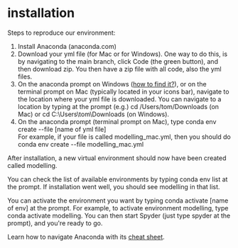 # installation
Steps to reproduce our environment:
1. Install Anaconda (anaconda.com)
2. Download your yml file (for Mac or for Windows). One way to do this, is by navigating to the main branch, click Code (the green button), and then download zip. You then have a zip file with all code, also the yml files.
3. On the anaconda prompt on Windows ([how to find it?](https://www.youtube.com/watch?v=UAUO_K-bRMs)), or on the terminal prompt on Mac (typically located in your icons bar), navigate to the location where your yml file is downloaded. You can navigate to a location by typing at the prompt (e.g.) cd /Users/tom/Downloads (on Mac) or cd C:\Users\tom\Downloads (on Windows).
4. On the anaconda prompt (terminal prompt on Mac), type
conda env create --file [name of yml file]  
For example, if your file is called modelling_mac.yml, then you should do conda env create --file modelling_mac.yml

After installation, a new virtual environment should now have been created called modelling.

You can check the list of available environments by typing conda env list at the prompt. If installation went well, you should see modelling in that list.

You can activate the environment you want by typing conda activate [name of env] at the prompt. For example, to activate environment modelling, type conda activate modelling. You can then start Spyder (just type spyder at the prompt), and you're ready to go.

Learn how to navigate Anaconda with its [cheat sheet](https://docs.conda.io/projects/conda/en/4.6.0/_downloads/52a95608c49671267e40c689e0bc00ca/conda-cheatsheet.pdf).
